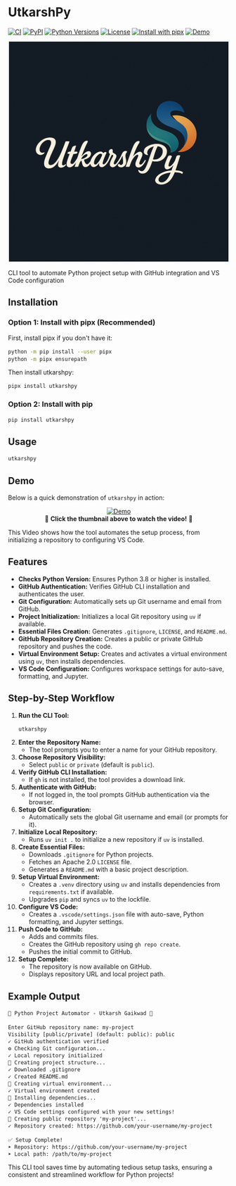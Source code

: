 # UtkarshPy

[![CI](https://github.com/utkarshg1/utkarshpy/actions/workflows/ci.yml/badge.svg)](https://github.com/utkarshg1/utkarshpy/actions/workflows/ci.yml)
[![PyPI](https://img.shields.io/pypi/v/utkarshpy.svg)](https://pypi.org/project/utkarshpy/)
[![Python Versions](https://img.shields.io/pypi/pyversions/utkarshpy.svg)](https://pypi.org/project/utkarshpy/)
[![License](https://img.shields.io/github/license/utkarshg1/utkarshpy)](https://github.com/utkarshg1/utkarshpy/blob/main/LICENSE)
[![Install with pipx](https://img.shields.io/badge/Install%20with-pipx-ff69b4?logo=pypi)](https://pypa.github.io/pipx/)
[![Demo](https://img.shields.io/badge/Demo-Watch%20on%20YouTube-red?logo=youtube)](https://www.youtube.com/watch?v=TWTiICMrZwY)

<p align="center">
  <img src="https://raw.githubusercontent.com/utkarshg1/utkarshpy/main/assets/logo.png" alt="UtkarshPy Logo" width="500"/>
</p>

CLI tool to automate Python project setup with GitHub integration and VS Code configuration

## Installation

### Option 1: Install with pipx (Recommended)

First, install pipx if you don't have it:

```bash
python -m pip install --user pipx
python -m pipx ensurepath
```

Then install utkarshpy:

```bash
pipx install utkarshpy
```

### Option 2: Install with pip

```bash
pip install utkarshpy
```

## Usage

```bash
utkarshpy
```

## Demo

Below is a quick demonstration of `utkarshpy` in action:

<p align="center">
  <a href="https://www.youtube.com/watch?v=TWTiICMrZwY">
    <img src="https://img.youtube.com/vi/TWTiICMrZwY/0.jpg" alt="Demo" width="600"/>
  </a>
  <br>
  🔴 <strong>Click the thumbnail above to watch the video!</strong> 🔴
</p>

This Video shows how the tool automates the setup process, from initializing a repository to configuring VS Code.

## Features

- **Checks Python Version:** Ensures Python 3.8 or higher is installed.
- **GitHub Authentication:** Verifies GitHub CLI installation and authenticates the user.
- **Git Configuration:** Automatically sets up Git username and email from GitHub.
- **Project Initialization:** Initializes a local Git repository using `uv` if available.
- **Essential Files Creation:** Generates `.gitignore`, `LICENSE`, and `README.md`.
- **GitHub Repository Creation:** Creates a public or private GitHub repository and pushes the code.
- **Virtual Environment Setup:** Creates and activates a virtual environment using `uv`, then installs dependencies.
- **VS Code Configuration:** Configures workspace settings for auto-save, formatting, and Jupyter.

## Step-by-Step Workflow

1. **Run the CLI Tool:**
   ```bash
   utkarshpy
   ```
2. **Enter the Repository Name:**
   - The tool prompts you to enter a name for your GitHub repository.
3. **Choose Repository Visibility:**
   - Select `public` or `private` (default is `public`).
4. **Verify GitHub CLI Installation:**
   - If `gh` is not installed, the tool provides a download link.
5. **Authenticate with GitHub:**
   - If not logged in, the tool prompts GitHub authentication via the browser.
6. **Setup Git Configuration:**
   - Automatically sets the global Git username and email (or prompts for it).
7. **Initialize Local Repository:**
   - Runs `uv init .` to initialize a new repository if `uv` is installed.
8. **Create Essential Files:**
   - Downloads `.gitignore` for Python projects.
   - Fetches an Apache 2.0 `LICENSE` file.
   - Generates a `README.md` with a basic project description.
9. **Setup Virtual Environment:**
   - Creates a `.venv` directory using `uv` and installs dependencies from `requirements.txt` if available.
   - Upgrades `pip` and syncs `uv` to the lockfile.
10. **Configure VS Code:**
    - Creates a `.vscode/settings.json` file with auto-save, Python formatting, and Jupyter settings.
11. **Push Code to GitHub:**
    - Adds and commits files.
    - Creates the GitHub repository using `gh repo create`.
    - Pushes the initial commit to GitHub.
12. **Setup Complete:**
    - The repository is now available on GitHub.
    - Displays repository URL and local project path.

## Example Output

```
🚀 Python Project Automator - Utkarsh Gaikwad 🚀

Enter GitHub repository name: my-project
Visibility [public/private] (default: public): public
✓ GitHub authentication verified
⚙️ Checking Git configuration...
✓ Local repository initialized
📂 Creating project structure...
✓ Downloaded .gitignore
✓ Created README.md
🔄 Creating virtual environment...
✓ Virtual environment created
🔄 Installing dependencies...
✓ Dependencies installed
✓ VS Code settings configured with your new settings!
🔄 Creating public repository 'my-project'...
✓ Repository created: https://github.com/your-username/my-project

✅ Setup Complete!
➤ Repository: https://github.com/your-username/my-project
➤ Local path: /path/to/my-project
```

This CLI tool saves time by automating tedious setup tasks, ensuring a consistent and streamlined workflow for Python projects!

